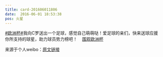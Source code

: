 ```yaml
---
title: card-201606011806
date:  2016-06-01 18:53:38
pos: 火星
---
```

<a  href="https://m.weibo.cn/search?containerid=231522type%3D1%26t%3D10%26q%3D%23%E6%AC%A7%E6%B4%B2%E6%9D%AF%23&isnewpage=1" data-hide=""><span class="surl-text">#欧洲杯#</span></a>我向C罗送出一个足球，感觉自己萌萌哒！爱足球的亲们，快来送球应援你所支持的球星，助力球员势力榜吧！<a  href="http://weibo.com/p/231073_-_euro2016_-_index" data-hide=""><span class='url-icon'><img style='width: 1rem;height: 1rem' src='https://h5.sinaimg.cn/upload/2015/09/25/3/timeline_card_small_web_default.png'></span><span class="surl-text">围观欧洲杯</span></a> 

来源于个人weibo：[原文链接](https://m.weibo.cn/status/DyfBUAG3F?mblogid=DyfBUAG3F)